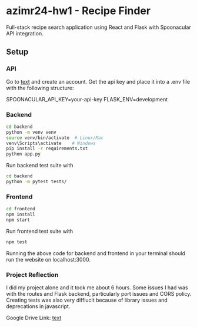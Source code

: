 # azimr24-hw1 - Recipe Finder

Full-stack recipe search application using React and Flask with Spoonacular API integration.

## Setup

### API
Go to [text](https://spoonacular.com/food-api/console#Dashboard) and create an account. Get the api key and place it into a
.env file with the following structure: 

SPOONACULAR_API_KEY=your-api-key
FLASK_ENV=development

### Backend
```bash
cd backend
python -m venv venv
source venv/bin/activate  # Linux/Mac
venv\Scripts\activate    # Windows
pip install -r requirements.txt
python app.py
```

Run backend test suite with

```bash
cd backend
python -m pytest tests/
```



### Frontend
```bash
cd frontend
npm install
npm start
```

Run frontend test suite with

```bash
npm test
```

Running the above code for backend and frontend in your terminal should run the website on localhost:3000.

### Project Reflection
I did my project alone and it took me about 6 hours. Some issues I had was with the routes and Flask backend, particularly port issues and CORS policy. Creating tests was also very diffiuclt because of library issues and deprecations in javascript.

Google Drive Link: [text](https://drive.google.com/file/d/1Amrt7sDmW6wT9r9887e__1dJ4MXM1qPR/view?usp=sharing)